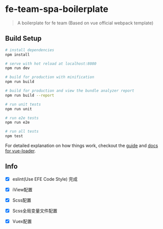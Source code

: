 # fe-team-spa-boilerplate

> A boilerplate for fe team (Based on vue official webpack template)

## Build Setup

``` bash
# install dependencies
npm install

# serve with hot reload at localhost:8080
npm run dev

# build for production with minification
npm run build

# build for production and view the bundle analyzer report
npm run build --report

# run unit tests
npm run unit

# run e2e tests
npm run e2e

# run all tests
npm test
```

For detailed explanation on how things work, checkout the [guide](http://vuejs-templates.github.io/webpack/) and [docs for vue-loader](http://vuejs.github.io/vue-loader).

## Info

- [x] eslint(Use EFE Code Style) 完成
- [x] iView配置
- [x] Scss配置
- [x] Scss全局变量文件配置
- [x] Vuex配置

